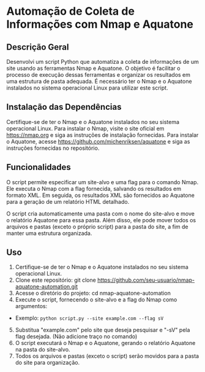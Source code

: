 # Automação de Coleta de Informações com Nmap e Aquatone

## Descrição Geral
Desenvolvi um script Python que automatiza a coleta de informações de um site usando as ferramentas Nmap e Aquatone. O objetivo é facilitar o processo de execução dessas ferramentas e organizar os resultados em uma estrutura de pasta adequada. É necessário ter o Nmap e o Aquatone instalados no sistema operacional Linux para utilizar este script.

## Instalação das Dependências
Certifique-se de ter o Nmap e o Aquatone instalados no seu sistema operacional Linux. Para instalar o Nmap, visite o site oficial em https://nmap.org e siga as instruções de instalação fornecidas. Para instalar o Aquatone, acesse https://github.com/michenriksen/aquatone e siga as instruções fornecidas no repositório.

## Funcionalidades
O script permite especificar um site-alvo e uma flag para o comando Nmap. Ele executa o Nmap com a flag fornecida, salvando os resultados em formato XML. Em seguida, os resultados XML são fornecidos ao Aquatone para a geração de um relatório HTML detalhado.

O script cria automaticamente uma pasta com o nome do site-alvo e move o relatório Aquatone para essa pasta. Além disso, ele pode mover todos os arquivos e pastas (exceto o próprio script) para a pasta do site, a fim de manter uma estrutura organizada.

## Uso
1. Certifique-se de ter o Nmap e o Aquatone instalados no seu sistema operacional Linux.
2. Clone este repositório: git clone https://github.com/seu-usuario/nmap-aquatone-automation.git
3. Acesse o diretório do projeto: cd nmap-aquatone-automation
4. Execute o script, fornecendo o site-alvo e a flag do Nmap como argumentos:
* Exemplo: 
```python script.py --site example.com --flag sV```
5. Substitua "example.com" pelo site que deseja pesquisar e "-sV" pela flag desejada. (Não adicione traço no comando)
6. O script executará o Nmap e o Aquatone, gerando o relatório Aquatone na pasta do site-alvo.
7. Todos os arquivos e pastas (exceto o script) serão movidos para a pasta do site para organização.
